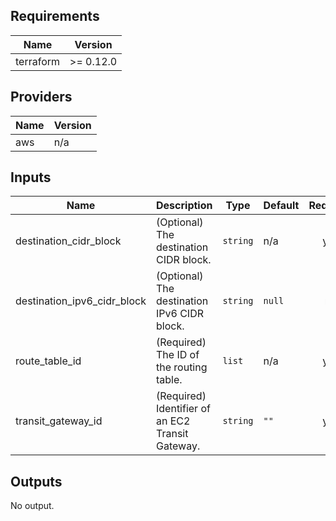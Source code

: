 ## Requirements

| Name | Version |
|------|---------|
| terraform | >= 0.12.0 |

## Providers

| Name | Version |
|------|---------|
| aws | n/a |

## Inputs

| Name | Description | Type | Default | Required |
|------|-------------|------|---------|:--------:|
| destination\_cidr\_block | (Optional) The destination CIDR block. | `string` | n/a | yes |
| destination\_ipv6\_cidr\_block | (Optional) The destination IPv6 CIDR block. | `string` | `null` | no |
| route\_table\_id | (Required) The ID of the routing table. | `list` | n/a | yes |
| transit\_gateway\_id | (Required) Identifier of an EC2 Transit Gateway. | `string` | `""` | yes |

## Outputs

No output.